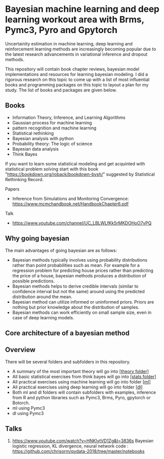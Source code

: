# Bayesian machine learning and deep learning workout area with Brms, Pymc3, Pyro and Gpytorch

Uncertainity estimation in machine learning, deep learning and reinforcement learning methods are increasingly becoming popular due to the latest research advancements in variational inference and dropout methods. 

This repository will contain book chapter reviews, bayesian model implementations and resources for learning bayesian modeling. I did a rigorous research on this topic to come up with a list of most influential books and programming packages on this topic to layout a plan for my study. The list of books and packages are given below. 

Books
--------

* Information Theory, Inference, and Learning Algorithms
* Gaussian process for machine learning
* pattern recognition and machine learning
* Statistical rethinking
* Bayesian analysis with python
* Probability theory: The logic of science
* Bayesian data analysis
* Think Bayes

If you want to learn some statistical modeling and get acquinted with statistical problem solving start with this book "https://bookdown.org/roback/bookdown-bysh/" suggested by Statistical Rethinking Record.

Papers

* Inference from Simulations and Monitoring Convergence: https://www.mcmchandbook.net/HandbookChapter6.pdf


Talk
* https://www.youtube.com/channel/UC_LBLWLfKk5rMKDOHoO7vPQ

Why going bayesian
--------
The main advantages of going bayesian are as follows:
* Bayesian methods typically involves using probability distributions rather than point probabilities such as mean. For example for a regression problem for predicting house prices rather than predicting the price of a house, bayesian methods produces a distribution of possible predictions. 
* Bayesian methods helps to derive credible intervals (similar to confidence interval but not the same) around using the predicted distribution around the mean. 
* Bayesian method can utilize informed or uninformed priors. Priors are nothing but prior knowledge about the distribution of samples. 
* Bayesian methods can work efficiently on small sample size, even in case of deep learning models.


Core architecture of a bayesian method
--------

Overview 
--------
There will be several folders and subfolders in this repository. 

* A summary of the most important theory will go into [[theory folder]](https://github.com/vvrahul11/Bayesian_ml_dl_workout_area/tree/master/theory)
* All basic statistical exercises from think bayes will go into [[stats folder]](https://github.com/vvrahul11/Bayesian_ml_dl_workout_area/tree/master/stats)
* All practical exercises using machine learning will go into folder [[ml]](https://github.com/vvrahul11/Bayesian_ml_dl_workout_area/tree/master/ml)
* All practical exercises using deep learning will go into folder [[dl]](https://github.com/vvrahul11/Bayesian_ml_dl_workout_area/tree/master/dl)
* Both ml and dl folders will contain subfolders with examples, inference from R and python libraries such as Pymc3, Brms, Pyro, gpytorch or Botorch. 
* ml using Pymc3
* dl using Pymc3
 

Talks
------
1) https://www.youtube.com/watch?v=HNKlytVD1Zg&t=3836s
   Bayesian logistic regression, KL divergence, neural network code : https://github.com/chrisorm/pydata-2018/tree/master/notebooks 


